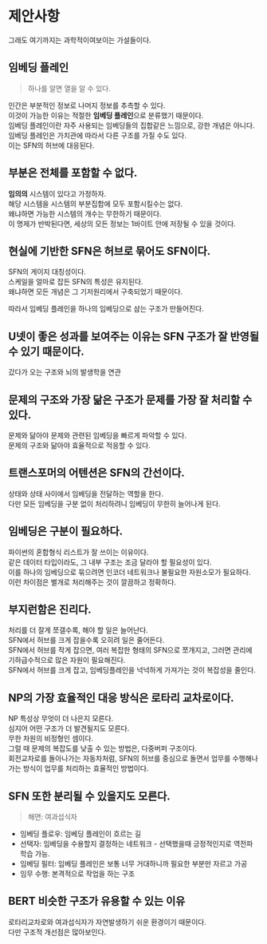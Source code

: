 # 제안사항
그래도 여기까지는 과학적이여보이는 가설들이다.

## 임베딩 플레인

> 하나를 알면 열을 알 수 있다.

인간은 부분적인 정보로 나머지 정보를 추측할 수 있다.  
이것이 가능한 이유는 적절한 **임베딩 플레인**으로 분류했기 때문이다.  
임베딩 플레인이란 자주 사용되는 임베딩들의 집합같은 느낌으로, 강한 개념은 아니다.  
임베딩 플레인은 가치관에 따라서 다른 구조를 가질 수도 있다.  
이는 SFN의 허브에 대응된다.

## 부분은 전체를 포함할 수 없다.
**임의의** 시스템이 있다고 가정하자.  
해당 시스템을 시스템의 부분집합에 모두 포함시킬수는 없다.  
왜냐하면 가능한 시스템의 개수는 무한하기 때문이다.  
이 명제가 반박된다면, 세상의 모든 정보는 1바이트 안에 저장될 수 있을 것이다.  

## 현실에 기반한 SFN은 허브로 묶어도 SFN이다.
SFN의 게이지 대칭성이다.  
스케일을 얼마로 잡든 SFN의 특성은 유지된다.  
왜냐하면 모든 개념은 그 기저원리에서 구축되었기 때문이다.  

따라서 임베딩 플레인을 하나의 임베딩으로 삼는 구조가 만들어진다.

## U넷이 좋은 성과를 보여주는 이유는 SFN 구조가 잘 반영될 수 있기 때문이다.
갔다가 오는 구조와 뇌의 발생학을 연관

## 문제의 구조와 가장 닮은 구조가 문제를 가장 잘 처리할 수 있다.
문제와 닮아야 문제와 관련된 임베딩을 빠르게 파악할 수 있다.  
문제의 구조와 닮아야 효율적으로 적응할 수 있다.  

## 트랜스포머의 어텐션은 SFN의 간선이다.
상태와 상태 사이에서 임베딩을 전달하는 역할을 한다.  
다만 모든 임베딩을 구분 없이 처리하려니 임베딩이 무한히 늘어나게 된다.

## 임베딩은 구분이 필요하다.  
파이썬의 혼합형식 리스트가 잘 쓰이는 이유이다.  
같은 데이터 타입이라도, 그 내부 구조는 조금 달라야 할 필요성이 있다.  
이를 하나의 임베딩으로 묶으려면 인코더 네트워크나 불필요한 자원소모가 필요하다.  
이런 차이점은 별개로 처리해주는 것이 깔끔하고 정확하다.  

## 부지런함은 진리다.
처리를 더 잘게 쪼갤수록, 해야 할 일은 늘어난다.  
SFN에서 허브를 크게 잡을수록 오히려 일은 줄어든다.  
SFN에서 허브를 작게 잡으면, 여러 복잡한 형태의 SFN으로 쪼개지고, 그러면 관리에 기하급수적으로 많은 자원이 필요해진다.  
SFN에서 허브를 크게 잡고, 임베딩플레인을 넉넉하게 가져가는 것이 복잡성을 줄인다.

## NP의 가장 효율적인 대응 방식은 로타리 교차로이다.
NP 특성상 무엇이 더 나은지 모른다.  
심지어 어떤 구조가 더 발견될지도 모른다.  
무한 차원의 비정형인 셈이다.  
그럴 때 문제의 복잡도를 낮출 수 있는 방법은, 다중버퍼 구조이다.  
회전교차로를 돌아나가는 자동차처럼, SFN의 허브를 중심으로 돌면서 업무를 수행해나가는 방식이 업무를 처리하는 효율적인 방법이다.

## SFN 또한 분리될 수 있을지도 모른다.
> 해면: 여과섭식자

- 임베딩 플로우: 임베딩 플레인이 흐르는 길
- 선택자: 임베딩을 수용할지 결정하는 네트워크 - 선택했을때 긍정적인지로 역전파 학습 가능.
- 임베딩 필터: 임베딩 플레인은 보통 너무 거대하니까 필요한 부분만 자르고 가공
- 임무 수행: 본격적으로 작업을 하는 구조

## BERT 비슷한 구조가 유용할 수 있는 이유
로타리교차로와 여과섭식자가 자연발생하기 쉬운 환경이기 때문이다.  
다만 구조적 개선점은 많아보인다.  

